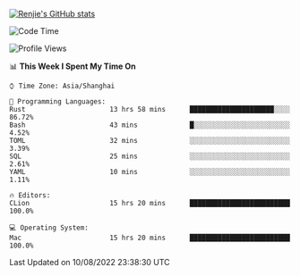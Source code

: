 [![Renjie's GitHub stats](https://github-readme-stats.vercel.app/api?username=liurenjie1024&show_icons=true&theme=chartreuse-dark)](https://github.com/anuraghazra/github-readme-stats)

<!--START_SECTION:waka-->
![Code Time](http://img.shields.io/badge/Code%20Time-114%20hrs%201%20min-blue)

![Profile Views](http://img.shields.io/badge/Profile%20Views-10-blue)

📊 **This Week I Spent My Time On** 

```text
⌚︎ Time Zone: Asia/Shanghai

💬 Programming Languages: 
Rust                     13 hrs 58 mins      █████████████████████░░░░   86.72% 
Bash                     43 mins             █░░░░░░░░░░░░░░░░░░░░░░░░   4.52% 
TOML                     32 mins             ░░░░░░░░░░░░░░░░░░░░░░░░░   3.39% 
SQL                      25 mins             ░░░░░░░░░░░░░░░░░░░░░░░░░   2.61% 
YAML                     10 mins             ░░░░░░░░░░░░░░░░░░░░░░░░░   1.11%

🔥 Editors: 
CLion                    15 hrs 20 mins      █████████████████████████   100.0%

💻 Operating System: 
Mac                      15 hrs 20 mins      █████████████████████████   100.0%

```


 Last Updated on 10/08/2022 23:38:30 UTC
<!--END_SECTION:waka-->

